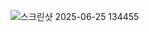 ![스크린샷 2025-06-25 134455](https://github.com/user-attachments/assets/c1db44ad-d6b4-4733-b9cc-2d9e14a09823)
